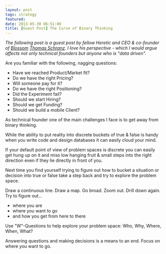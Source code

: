 ```yaml
---
layout: post
tags: strategy
featured: 
date: 2013-05-30 06:51:00
title: [Guest Post] The Curse of Binary Thinking
---
```

*The following post is a guest post by fellow Heretic and CEO & co-founder of [Blossom](https://www.blossom.io/) [Thomas Schranz](http://www.ramen.io/). I love his perspective - which I  would argue affects not only technical founders but anyone who is "data driven".*

Are you familiar with the following, nagging questions:

- Have we reached Product/Market fit?
- Do we have the right Pricing?
- Will someone pay for it?
- Do we have the right Positioning?
- Did the Experiment fail?
- Should we start Hiring?
- Should we get Funding?
- Should we build a mobile Client?

As technical founder one of the main challenges I face is to get away from binary thinking.

While the ability to put reality into discrete buckets of true & false is handy when you write code and design databases it can easily cloud your mind.

If your default point of view of problem spaces is discrete you can easily get hung up on it and miss low hanging fruit & small steps into the right direction even if they lie directly in front of you.

Next time you find yourself trying to figure out how to bucket a situation or decision into true or false take a step back and try to explore the problem space.

Draw a continuous line. Draw a map. Go broad. Zoom out. Drill down again. Try to figure out…

- where you are
- where you want to go
- and how you get from here to there

Use "W"-Questions to help explore your problem space: Who, Why, Where, When, What?

Answering questions and making decisions is a means to an end. Focus on where you want to go.